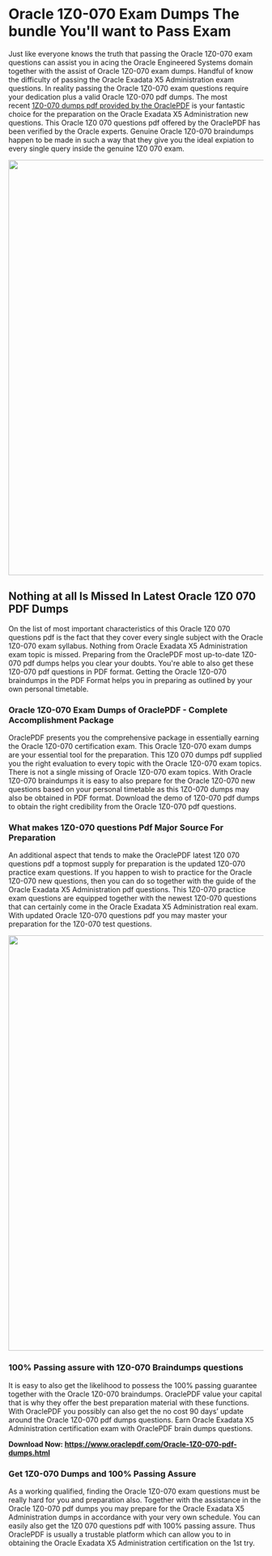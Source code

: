 <h1>Oracle 1Z0-070 Exam Dumps The bundle You'll want to Pass Exam</h1>
<p>Just like everyone knows the truth that passing the Oracle 1Z0-070 exam questions can assist you in acing the&nbsp;Oracle Engineered Systems&nbsp;domain together with the assist of Oracle 1Z0-070 exam dumps. Handful of know the difficulty of passing the Oracle Exadata X5 Administration exam questions. In reality passing the Oracle 1Z0-070 exam questions require your dedication plus a valid Oracle 1Z0-070 pdf dumps. The most recent&nbsp;<a href="https://www.oraclepdf.com/Oracle-1Z0-070-pdf-dumps.html">1Z0-070 dumps pdf provided by the OraclePDF</a>&nbsp;is your fantastic choice for the preparation on the Oracle Exadata X5 Administration new questions. This Oracle 1Z0 070 questions pdf offered by the OraclePDF has been verified by the Oracle experts. Genuine Oracle 1Z0-070 braindumps happen to be made in such a way that they give you the ideal expiation to every single query inside the genuine 1Z0 070 exam.</p>
<p><a href="https://www.oraclepdf.com/Oracle-1Z0-070-pdf-dumps.html"><img src="https://i.ibb.co/mJY6Knz/1.png" width="820" /></a></p>
<h2>Nothing at all Is Missed In Latest Oracle 1Z0 070 PDF Dumps</h2>
<p>On the list of most important characteristics of this Oracle 1Z0 070 questions pdf is the fact that they cover every single subject with the Oracle 1Z0-070 exam syllabus. Nothing from Oracle Exadata X5 Administration exam topic is missed. Preparing from the OraclePDF most up-to-date 1Z0-070 pdf dumps helps you clear your doubts. You're able to also get these 1Z0-070 pdf questions in PDF format. Getting the Oracle 1Z0-070 braindumps in the PDF Format helps you in preparing as outlined by your own personal timetable.</p>
<h3>Oracle 1Z0-070 Exam Dumps of OraclePDF - Complete Accomplishment Package</h3>
<p>OraclePDF presents you the comprehensive package in essentially earning the Oracle 1Z0-070 certification exam. This Oracle 1Z0-070 exam dumps are your essential tool for the preparation. This 1Z0 070 dumps pdf supplied you the right evaluation to every topic with the Oracle 1Z0-070 exam topics. There is not a single missing of Oracle 1Z0-070 exam topics. With Oracle 1Z0-070 braindumps it is easy to also prepare for the Oracle 1Z0-070 new questions based on your personal timetable as this 1Z0-070 dumps may also be obtained in PDF format. Download the demo of 1Z0-070 pdf dumps to obtain the right credibility from the Oracle 1Z0-070 pdf questions.</p>
<h3>What makes 1Z0-070 questions Pdf Major Source For Preparation</h3>
<p>An additional aspect that tends to make the OraclePDF latest 1Z0 070 questions pdf a topmost supply for preparation is the updated 1Z0-070 practice exam questions. If you happen to wish to practice for the Oracle 1Z0-070 new questions, then you can do so together with the guide of the Oracle Exadata X5 Administration pdf questions. This 1Z0-070 practice exam questions are equipped together with the newest 1Z0-070 questions that can certainly come in the Oracle Exadata X5 Administration real exam. With updated Oracle 1Z0-070 questions pdf you may master your preparation for the 1Z0-070 test questions.</p>
<p><img src="https://i.ibb.co/TWQ7T6D/2.png" width="820" /></p>
<h3>100% Passing assure with 1Z0-070 Braindumps questions</h3>
<p>It is easy to also get the likelihood to possess the 100% passing guarantee together with the Oracle 1Z0-070 braindumps. OraclePDF value your capital that is why they offer the best preparation material with these functions. With OraclePDF you possibly can also get the no cost 90 days&rsquo; update around the Oracle 1Z0-070 pdf dumps questions. Earn Oracle Exadata X5 Administration certification exam with&nbsp;OraclePDF&nbsp;brain dumps questions.</p>
<p><strong>Download Now: <a href="https://www.oraclepdf.com/Oracle-1Z0-070-pdf-dumps.html">https://www.oraclepdf.com/Oracle-1Z0-070-pdf-dumps.html</a></strong></p>
<h3>Get 1Z0-070&nbsp;Dumps&nbsp;and 100% Passing Assure</h3>
<p>As a working qualified, finding the Oracle 1Z0-070 exam questions must be really hard for you and preparation also. Together with the assistance in the Oracle 1Z0-070 pdf dumps you may prepare for the Oracle Exadata X5 Administration dumps in accordance with your very own schedule. You can easily also get the 1Z0 070 questions pdf with 100% passing assure. Thus OraclePDF is usually a trustable platform which can allow you to in obtaining the Oracle Exadata X5 Administration certification on the 1st try.</p>
